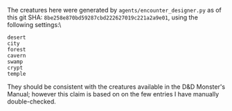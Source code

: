 The creatures here were generated by `agents/encounter_designer.py` as of
this git SHA: `8be258e870bd59287cbd222627019c221a2a9e01`, using the following settings:\
```
desert
city
forest
cavern
swamp
crypt
temple
```

They should be consistent with the creatures available in the D&D Monster's Manual; however
this claim is based on on the few entries I have manually double-checked.